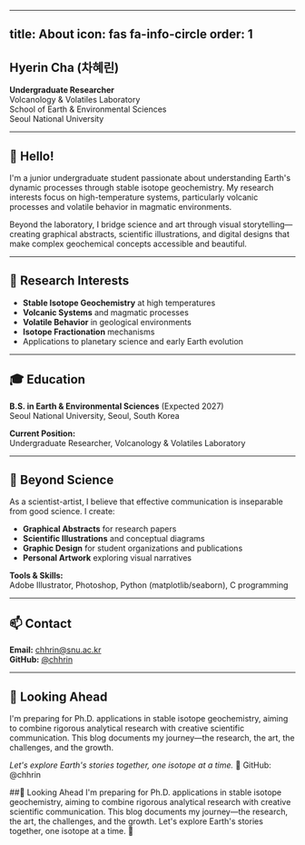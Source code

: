 
---
title: About
icon: fas fa-info-circle
order: 1
---

## Hyerin Cha (차혜린)

**Undergraduate Researcher**  
Volcanology & Volatiles Laboratory  
School of Earth & Environmental Sciences  
Seoul National University

---

## 👋 Hello!

I'm a junior undergraduate student passionate about understanding Earth's dynamic processes through stable isotope geochemistry. My research interests focus on high-temperature systems, particularly volcanic processes and volatile behavior in magmatic environments.

Beyond the laboratory, I bridge science and art through visual storytelling—creating graphical abstracts, scientific illustrations, and digital designs that make complex geochemical concepts accessible and beautiful.

---

## 🔬 Research Interests

- **Stable Isotope Geochemistry** at high temperatures
- **Volcanic Systems** and magmatic processes  
- **Volatile Behavior** in geological environments
- **Isotope Fractionation** mechanisms
- Applications to planetary science and early Earth evolution

---

## 🎓 Education

**B.S. in Earth & Environmental Sciences** (Expected 2027)  
Seoul National University, Seoul, South Korea

**Current Position:**  
Undergraduate Researcher, Volcanology & Volatiles Laboratory

---

## 🎨 Beyond Science

As a scientist-artist, I believe that effective communication is inseparable from good science. I create:

- **Graphical Abstracts** for research papers
- **Scientific Illustrations** and conceptual diagrams
- **Graphic Design** for student organizations and publications
- **Personal Artwork** exploring visual narratives

**Tools & Skills:**  
Adobe Illustrator, Photoshop, Python (matplotlib/seaborn), C programming

---

## 📫 Contact

**Email:** [chhrin@snu.ac.kr](mailto:chhrin@snu.ac.kr)  
**GitHub:** [@chhrin](https://github.com/chhrin)

---

## 🎯 Looking Ahead

I'm preparing for Ph.D. applications in stable isotope geochemistry, aiming to combine rigorous analytical research with creative scientific communication. This blog documents my journey—the research, the art, the challenges, and the growth.

*Let's explore Earth's stories together, one isotope at a time.* 🌋
GitHub: @chhrin

##🎯 Looking Ahead
I'm preparing for Ph.D. applications in stable isotope geochemistry, aiming to combine rigorous analytical research with creative scientific communication. This blog documents my journey—the research, the art, the challenges, and the growth.
Let's explore Earth's stories together, one isotope at a time. 🌋
